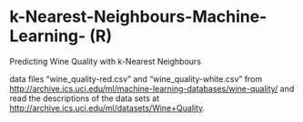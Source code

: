 # k-Nearest-Neighbours-Machine-Learning- (R)

Predicting Wine Quality with k-Nearest Neighbours

data files “wine_quality-red.csv” and “wine_quality-white.csv” from http://archive.ics.uci.edu/ml/machine-learning-databases/wine-quality/ and read the descriptions of the data sets at http://archive.ics.uci.edu/ml/datasets/Wine+Quality.
